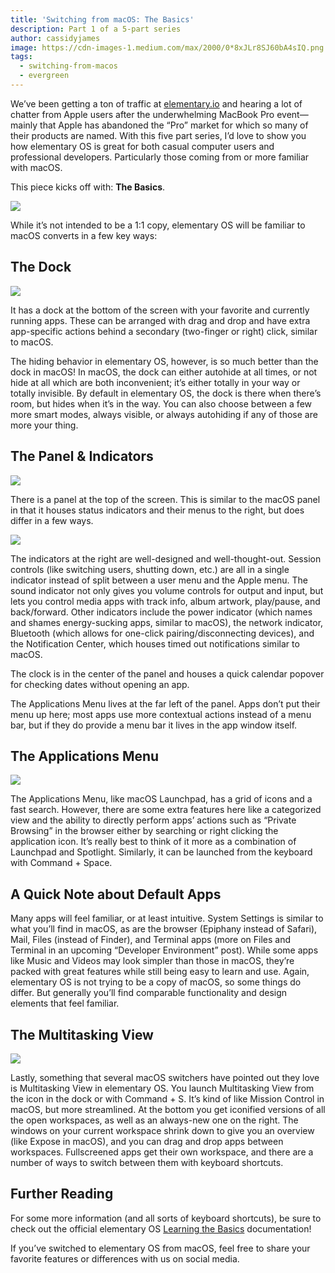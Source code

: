 ```yaml
---
title: 'Switching from macOS: The Basics'
description: Part 1 of a 5-part series
author: cassidyjames
image: https://cdn-images-1.medium.com/max/2000/0*8xJLr8SJ60bA4sIQ.png
tags:
  - switching-from-macos
  - evergreen
---
```


We’ve been getting a ton of traffic at [elementary.io](https://elementary.io) and hearing a lot of chatter from Apple users after the underwhelming MacBook Pro event— mainly that Apple has abandoned the “Pro” market for which so many of their products are named. With this five part series, I’d love to show you how elementary OS is great for both casual computer users and professional developers. Particularly those coming from or more familiar with macOS.

This piece kicks off with: **The Basics**.

![](https://cdn-images-1.medium.com/max/2000/0*8xJLr8SJ60bA4sIQ.png)

While it’s not intended to be a 1:1 copy, elementary OS will be familiar to macOS converts in a few key ways:

## The Dock

![](https://cdn-images-1.medium.com/max/2000/0*9tfXJyowVegg3eI7.png)

It has a dock at the bottom of the screen with your favorite and currently running apps. These can be arranged with drag and drop and have extra app-specific actions behind a secondary (two-finger or right) click, similar to macOS.

The hiding behavior in elementary OS, however, is so much better than the dock in macOS! In macOS, the dock can either autohide at all times, or not hide at all which are both inconvenient; it’s either totally in your way or totally invisible. By default in elementary OS, the dock is there when there’s room, but hides when it’s in the way. You can also choose between a few more smart modes, always visible, or always autohiding if any of those are more your thing.

## The Panel & Indicators

![](https://cdn-images-1.medium.com/max/2560/0*N1dszcgkT-ZSQhh6.png)

There is a panel at the top of the screen. This is similar to the macOS panel in that it houses status indicators and their menus to the right, but does differ in a few ways.

![](https://cdn-images-1.medium.com/max/2000/0*I7oNl8xlGYYU-ILq.gif)

The indicators at the right are well-designed and well-thought-out. Session controls (like switching users, shutting down, etc.) are all in a single indicator instead of split between a user menu and the Apple menu. The sound indicator not only gives you volume controls for output and input, but lets you control media apps with track info, album artwork, play/pause, and back/forward. Other indicators include the power indicator (which names and shames energy-sucking apps, similar to macOS), the network indicator, Bluetooth (which allows for one-click pairing/disconnecting devices), and the Notification Center, which houses timed out notifications similar to macOS.

The clock is in the center of the panel and houses a quick calendar popover for checking dates without opening an app.

The Applications Menu lives at the far left of the panel. Apps don’t put their menu up here; most apps use more contextual actions instead of a menu bar, but if they do provide a menu bar it lives in the app window itself.

## The Applications Menu

![](https://cdn-images-1.medium.com/max/2000/0*pDK6WYnwSILg2tjr.png)

The Applications Menu, like macOS Launchpad, has a grid of icons and a fast search. However, there are some extra features here like a categorized view and the ability to directly perform apps’ actions such as “Private Browsing” in the browser either by searching or right clicking the application icon. It’s really best to think of it more as a combination of Launchpad and Spotlight. Similarly, it can be launched from the keyboard with Command + Space.

## A Quick Note about Default Apps

Many apps will feel familiar, or at least intuitive. System Settings is similar to what you’ll find in macOS, as are the browser (Epiphany instead of Safari), Mail, Files (instead of Finder), and Terminal apps (more on Files and Terminal in an upcoming “Developer Environment” post). While some apps like Music and Videos may look simpler than those in macOS, they’re packed with great features while still being easy to learn and use. Again, elementary OS is not trying to be a copy of macOS, so some things do differ. But generally you’ll find comparable functionality and design elements that feel familiar.

## The Multitasking View

![](https://cdn-images-1.medium.com/max/2000/0*n8TZ1ar1bSVI7WKz.png)

Lastly, something that several macOS switchers have pointed out they love is Multitasking View in elementary OS. You launch Multitasking View from the icon in the dock or with Command + S. It’s kind of like Mission Control in macOS, but more streamlined. At the bottom you get iconified versions of all the open workspaces, as well as an always-new one on the right. The windows on your current workspace shrink down to give you an overview (like Expose in macOS), and you can drag and drop apps between workspaces. Fullscreened apps get their own workspace, and there are a number of ways to switch between them with keyboard shortcuts.

## Further Reading

For some more information (and all sorts of keyboard shortcuts), be sure to check out the official elementary OS [Learning the Basics](https://elementary.io/docs/learning-the-basics#learning-the-basics) documentation!

If you’ve switched to elementary OS from macOS, feel free to share your favorite features or differences with us on social media.

